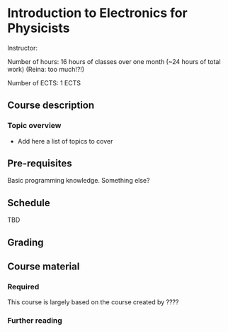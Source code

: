 # Introduction to Electronics for Physicists

Instructor:

Number of hours: 16 hours of classes over one month (~24 hours of total work) (Reina: too much!?!)

Number of ECTS: 1 ECTS

## Course description

### Topic overview

* Add here a list of topics to cover

## Pre-requisites

Basic programming knowledge. 
Something else?
 
## Schedule
TBD

## Grading

## Course material

### Required

This course is largely based on the course created by ????

### Further reading
